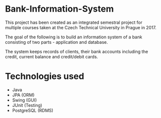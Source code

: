 # Bank-Information-System

This project has been created as an integrated semestral project for multiple courses taken at the Czech Technical University in Prague in 2017.

The goal of the following is to build an information system of a bank consisting of two parts - application and database.

The system keeps records of clients, their bank accounts including the credit, current balance and credit/debit cards. 

# Technologies used
- Java 
- JPA (ORM)
- Swing (GUI)
- JUnit (Testing)
- PostgreSQL (RDMS)
